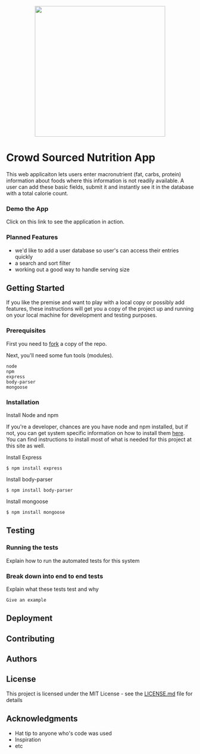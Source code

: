 <p align="center">
  <img width="350" height="350" src="https://i.pinimg.com/originals/06/80/1f/06801f7964ec331b48d45313543e92a7.jpg">
</p>

# Crowd Sourced Nutrition App  
This web applicaiton lets users enter macronutrient (fat, carbs, protein) information about foods where this information is not readily available. A user can add these basic fields, submit it and instantly see it in the database with a total calorie count.  

### Demo the App
Click on this link to see the application in action.

### Planned Features
- we'd like to add a user database so user's can access their entries quickly
- a search and sort filter
- working out a good way to handle serving size

## Getting Started   
If you like the premise and want to play with a local copy or possibly add features, these instructions will get you a copy of the project up and running on your local machine for development and testing purposes.

### Prerequisites  
First you need to [fork](https://help.github.com/articles/fork-a-repo/) a copy of the repo.

Next, you'll need some fun tools (modules).
```
node
npm
express
body-parser
mongoose
```

### Installation  
Install Node and npm    

If you're a developer, chances are you have node and npm installed, but if not, you can get system specific information on how to install them [here](https://www.npmjs.com/get-npm).  You can find instructions to install most of what is needed for this project at this site as well.

Install Express  
```
$ npm install express
```

Install body-parser  
```
$ npm install body-parser
```

Install mongoose  
```
$ npm install mongoose
```

## Testing
### Running the tests
Explain how to run the automated tests for this system

### Break down into end to end tests
Explain what these tests test and why
```
Give an example
```


## Deployment


## Contributing

## Authors


## License

This project is licensed under the MIT License - see the [LICENSE.md](LICENSE.md) file for details

## Acknowledgments

* Hat tip to anyone who's code was used
* Inspiration
* etc


